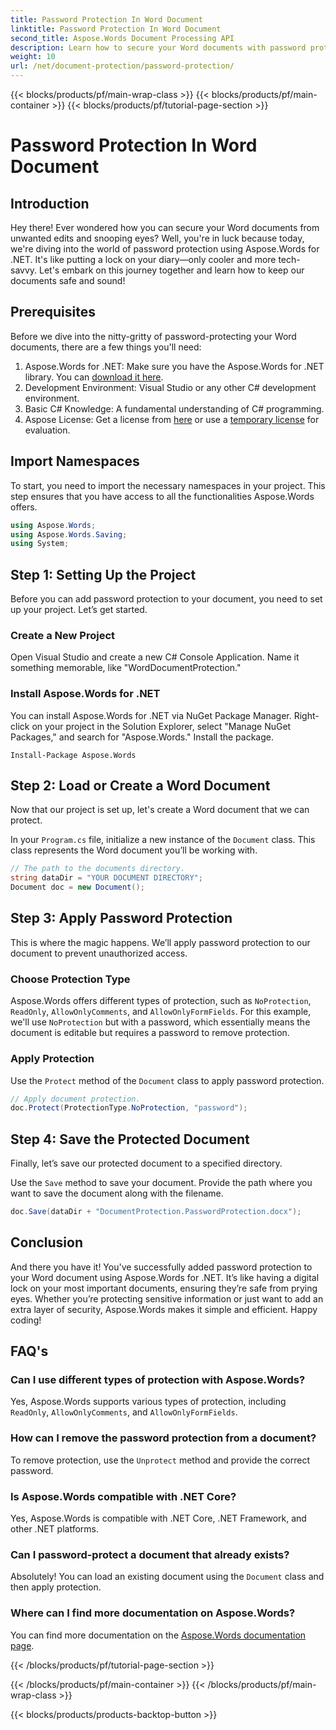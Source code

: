 ```yaml
---
title: Password Protection In Word Document
linktitle: Password Protection In Word Document
second_title: Aspose.Words Document Processing API
description: Learn how to secure your Word documents with password protection using Aspose.Words for .NET in this detailed step-by-step guide.
weight: 10
url: /net/document-protection/password-protection/
---
```


{{< blocks/products/pf/main-wrap-class >}}
{{< blocks/products/pf/main-container >}}
{{< blocks/products/pf/tutorial-page-section >}}

# Password Protection In Word Document

## Introduction

Hey there! Ever wondered how you can secure your Word documents from unwanted edits and snooping eyes? Well, you're in luck because today, we're diving into the world of password protection using Aspose.Words for .NET. It's like putting a lock on your diary—only cooler and more tech-savvy. Let's embark on this journey together and learn how to keep our documents safe and sound!

## Prerequisites

Before we dive into the nitty-gritty of password-protecting your Word documents, there are a few things you'll need:

1. Aspose.Words for .NET: Make sure you have the Aspose.Words for .NET library. You can [download it here](https://releases.aspose.com/words/net/).
2. Development Environment: Visual Studio or any other C# development environment.
3. Basic C# Knowledge: A fundamental understanding of C# programming.
4. Aspose License: Get a license from [here](https://purchase.aspose.com/buy) or use a [temporary license](https://purchase.aspose.com/temporary-license/) for evaluation.

## Import Namespaces

To start, you need to import the necessary namespaces in your project. This step ensures that you have access to all the functionalities Aspose.Words offers.

```csharp
using Aspose.Words;
using Aspose.Words.Saving;
using System;
```

## Step 1: Setting Up the Project

Before you can add password protection to your document, you need to set up your project. Let’s get started.

### Create a New Project

Open Visual Studio and create a new C# Console Application. Name it something memorable, like "WordDocumentProtection."

### Install Aspose.Words for .NET

You can install Aspose.Words for .NET via NuGet Package Manager. Right-click on your project in the Solution Explorer, select "Manage NuGet Packages," and search for "Aspose.Words." Install the package.

```shell
Install-Package Aspose.Words
```

## Step 2: Load or Create a Word Document

Now that our project is set up, let's create a Word document that we can protect.

In your `Program.cs` file, initialize a new instance of the `Document` class. This class represents the Word document you’ll be working with.

```csharp
// The path to the documents directory.
string dataDir = "YOUR DOCUMENT DIRECTORY";
Document doc = new Document();
```

## Step 3: Apply Password Protection

This is where the magic happens. We’ll apply password protection to our document to prevent unauthorized access.

### Choose Protection Type

Aspose.Words offers different types of protection, such as `NoProtection`, `ReadOnly`, `AllowOnlyComments`, and `AllowOnlyFormFields`. For this example, we'll use `NoProtection` but with a password, which essentially means the document is editable but requires a password to remove protection.

### Apply Protection

Use the `Protect` method of the `Document` class to apply password protection. 

```csharp
// Apply document protection.
doc.Protect(ProtectionType.NoProtection, "password");
```

## Step 4: Save the Protected Document

Finally, let’s save our protected document to a specified directory.


Use the `Save` method to save your document. Provide the path where you want to save the document along with the filename.

```csharp
doc.Save(dataDir + "DocumentProtection.PasswordProtection.docx");
```

## Conclusion

And there you have it! You've successfully added password protection to your Word document using Aspose.Words for .NET. It’s like having a digital lock on your most important documents, ensuring they’re safe from prying eyes. Whether you’re protecting sensitive information or just want to add an extra layer of security, Aspose.Words makes it simple and efficient. Happy coding!

## FAQ's

### Can I use different types of protection with Aspose.Words?

Yes, Aspose.Words supports various types of protection, including `ReadOnly`, `AllowOnlyComments`, and `AllowOnlyFormFields`.

### How can I remove the password protection from a document?

To remove protection, use the `Unprotect` method and provide the correct password.

### Is Aspose.Words compatible with .NET Core?

Yes, Aspose.Words is compatible with .NET Core, .NET Framework, and other .NET platforms.

### Can I password-protect a document that already exists?

Absolutely! You can load an existing document using the `Document` class and then apply protection.

### Where can I find more documentation on Aspose.Words?

You can find more documentation on the [Aspose.Words documentation page](https://reference.aspose.com/words/net/).


{{< /blocks/products/pf/tutorial-page-section >}}

{{< /blocks/products/pf/main-container >}}
{{< /blocks/products/pf/main-wrap-class >}}

{{< blocks/products/products-backtop-button >}}
